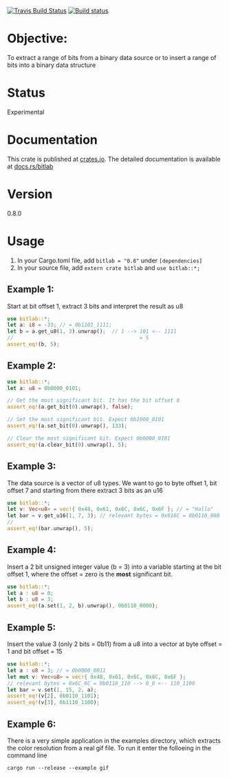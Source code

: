 [![Travis Build Status](https://api.travis-ci.org/kkayal/bitlab.svg?branch=master)](https://travis-ci.org/kkayal/bitlab)
[![Build status](https://ci.appveyor.com/api/projects/status/drb2hj2hy1bcs9ve?svg=true)](https://ci.appveyor.com/project/kkayal/bitlab)

# Objective:

To extract a range of bits from a binary data source or to insert a range of bits into a binary data structure

# Status

Experimental

# Documentation

This crate is published at [crates.io](https://crates.io/crates/bitlab). The detailed documentation is available at [docs.rs/bitlab](https://docs.rs/bitlab/)

# Version

0.8.0

# Usage

1. In your Cargo.toml file, add `bitlab = "0.8"` under `[dependencies]`
2. In your source file, add `extern crate bitlab` and `use bitlab::*;`

## Example 1: 

Start at bit offset 1, extract 3 bits and interpret the result as u8

```rust
use bitlab::*;
let a: i8 = -33; // = 0b1101_1111;
let b = a.get_u8(1, 3).unwrap();  // 1 --> 101 <-- 1111
//                                         = 5
assert_eq!(b, 5);
```

## Example 2:

```rust
use bitlab::*;
let a: u8 = 0b0000_0101;

// Get the most significant bit. It has the bit offset 0
assert_eq!(a.get_bit(0).unwrap(), false);

// Set the most significant bit. Expect 0b1000_0101
assert_eq!(a.set_bit(0).unwrap(), 133);

// Clear the most significant bit. Expect 0b0000_0101
assert_eq!(a.clear_bit(0).unwrap(), 5);
```

## Example 3: 

The data source is a vector of u8 types. We want to go to byte offset 1, 
bit offset 7 and starting from there extract 3 bits as an u16

```rust
use bitlab::*;
let v: Vec<u8> = vec!{ 0x48, 0x61, 0x6C, 0x6C, 0x6F }; // = "Hallo"
let bar = v.get_u16(1, 7, 3); // relevant bytes = 0x616C = 0b0110_000  --> 1_01 <-- 10_1100
//                                                                         = 5
assert_eq!(bar.unwrap(), 5);
```

## Example 4:

Insert a 2 bit unsigned integer value (b = 3) into a variable starting at the bit offset 1, where the offset = zero is the **most** significant bit.

```rust
use bitlab::*;
let a : u8 = 0;
let b : u8 = 3;
assert_eq!(a.set(1, 2, b).unwrap(), 0b0110_0000);
```

## Example 5:

Insert the value 3 (only 2 bits = 0b11) from a u8 into a vector
at byte offset = 1 and bit offset = 15

```rust
use bitlab::*;
let a : u8 = 3; // = 0b0000_0011
let mut v: Vec<u8> = vec!{ 0x48, 0x61, 0x6C, 0x6C, 0x6F };
// relevant bytes = 0x6C_6C = 0b0110_110 --> 0_0 <-- 110_1100
let bar = v.set(1, 15, 2, a);
assert_eq!(v[2], 0b0110_1101);
assert_eq!(v[3], 0b1110_1100);
```

## Example 6:

There is a very simple application in the examples directory, which extracts the color resolution from a real gif file. To run it enter the folloeing in the command line

```
cargo run --release --example gif
```
